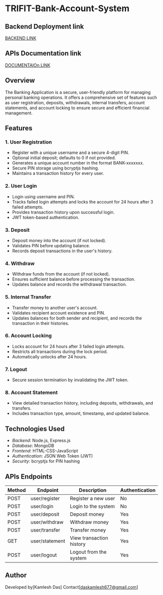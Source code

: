 # TRIFIT-Bank-Account-System
## Backend Deployment link
[BACKEND LINK](https://trifit-bank-account-system.onrender.com)

## APIs Documentation link
[DOCUMENTAIOn LINK](https://trifit-bank-account-system.onrender.com/api-docs)

## Overview  
The Banking Application is a secure, user-friendly platform for managing personal banking operations. It offers a comprehensive set of features such as user registration, deposits, withdrawals, internal transfers, account statements, and account locking to ensure secure and efficient financial management.  

## Features  
### 1. User Registration  
- Register with a unique username and a secure 4-digit PIN.  
- Optional initial deposit; defaults to 0 if not provided.  
- Generates a unique account number in the format BANK-xxxxxxx.  
- Secure PIN storage using bcryptjs hashing.  
- Maintains a transaction history for every user.  

### 2. User Login  
- Login using username and PIN.  
- Tracks failed login attempts and locks the account for 24 hours after 3 failed attempts.  
- Provides transaction history upon successful login.  
- JWT token-based authentication.  

### 3. Deposit  
- Deposit money into the account (if not locked).  
- Validates PIN before updating balance.  
- Records deposit transactions in the user's history.  

### 4. Withdraw  
- Withdraw funds from the account (if not locked).  
- Ensures sufficient balance before processing the transaction.  
- Updates balance and records the withdrawal transaction.  

### 5. Internal Transfer  
- Transfer money to another user's account.  
- Validates recipient account existence and PIN.  
- Updates balances for both sender and recipient, and records the transaction in their histories.  

### 6. Account Locking  
- Locks account for 24 hours after 3 failed login attempts.  
- Restricts all transactions during the lock period.  
- Automatically unlocks after 24 hours.  

### 7. Logout  
- Secure session termination by invalidating the JWT token.  

### 8. Account Statement  
- View detailed transaction history, including deposits, withdrawals, and transfers.  
- Includes transaction type, amount, timestamp, and updated balance.  

## Technologies Used  
- *Backend*: Node.js, Express.js  
- *Database*: MongoDB  
- *Frontend*:  HTML-CSS-JavaScript  
- *Authentication*: JSON Web Token (JWT)  
- *Security*: bcryptjs for PIN hashing  

## APIs Endpoints
| Method | Endpoint      | Description           | Authentication |
|--------|---------------|-----------------------|----------------|
| POST   | user/register   | Register a new user   | No             |
| POST   | user/login      | Login to the system   | No             |
| POST   | user/deposit    | Deposit money         | Yes            |
| POST   | user/withdraw   | Withdraw money        | Yes            |
| POST   | user/transfer   | Transfer money        | Yes            |
| GET    | user/statement  | View transaction history | Yes        |
| POST   | user/logout     | Logout from the system | Yes            |

## Author
Developed by[Kamlesh Das]
Contact[daskamlesh677@gmail.com]


